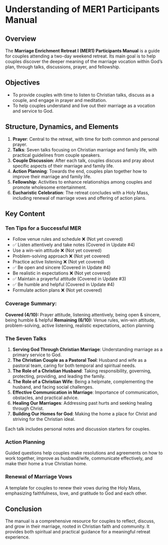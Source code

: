 # Understanding of MER1 Participants Manual

## Overview
The **Marriage Enrichment Retreat I (MER1) Participants Manual** is a guide for couples attending a two-day weekend retreat. Its main goal is to help couples discover the deeper meaning of the marriage vocation within God’s plan, through talks, discussions, prayer, and fellowship.

## Objectives
- To provide couples with time to listen to Christian talks, discuss as a couple, and engage in prayer and meditation.
- To help couples understand and live out their marriage as a vocation and service to God.

## Structure, Dynamics, and Elements
1. **Prayer**: Central to the retreat, with time for both common and personal prayer.
2. **Talks**: Seven talks focusing on Christian marriage and family life, with practical guidelines from couple speakers.
3. **Couple Discussion**: After each talk, couples discuss and pray about specific aspects of their marriage and family life.
4. **Action Planning**: Towards the end, couples plan together how to improve their marriage and family life.
5. **Fellowship**: Activities to enhance relationships among couples and promote wholesome entertainment.
6. **Eucharistic Celebration**: The retreat concludes with a Holy Mass, including renewal of marriage vows and offering of action plans.

## Key Content
### Ten Tips for a Successful MER
- Follow venue rules and schedule ❌ (Not yet covered)
- ✅ Listen attentively and take notes (Covered in Update #4)
- Use a win-win attitude ❌ (Not yet covered)
- Problem-solving approach ❌ (Not yet covered)
- Practice active listening ❌ (Not yet covered)
- ✅ Be open and sincere (Covered in Update #4)
- Be realistic in expectations ❌ (Not yet covered)
- ✅ Maintain a prayerful attitude (Covered in Update #3)
- ✅ Be humble and helpful (Covered in Update #4)
- Formulate action plans ❌ (Not yet covered)

### Coverage Summary:
**Covered (4/10):** Prayer attitude, listening attentively, being open & sincere, being humble & helpful
**Remaining (6/10):** Venue rules, win-win attitude, problem-solving, active listening, realistic expectations, action planning

### The Seven Talks
1. **Serving God Through Christian Marriage**: Understanding marriage as a primary service to God.
2. **The Christian Couple as a Pastoral Tool**: Husband and wife as a pastoral team, caring for both temporal and spiritual needs.
3. **The Role of a Christian Husband**: Taking responsibility, governing, protecting, providing, and leading the family.
4. **The Role of a Christian Wife**: Being a helpmate, complementing the husband, and facing social challenges.
5. **Effective Communication in Marriage**: Importance of communication, obstacles, and practical advice.
6. **Healing Our Marriages**: Addressing past hurts and seeking healing through Christ.
7. **Building Our Homes for God**: Making the home a place for Christ and striving for the Christian ideal.

Each talk includes personal notes and discussion starters for couples.

### Action Planning
Guided questions help couples make resolutions and agreements on how to work together, improve as husband/wife, communicate effectively, and make their home a true Christian home.

### Renewal of Marriage Vows
A template for couples to renew their vows during the Holy Mass, emphasizing faithfulness, love, and gratitude to God and each other.

## Conclusion
The manual is a comprehensive resource for couples to reflect, discuss, and grow in their marriage, rooted in Christian faith and community. It provides both spiritual and practical guidance for a meaningful retreat experience.
